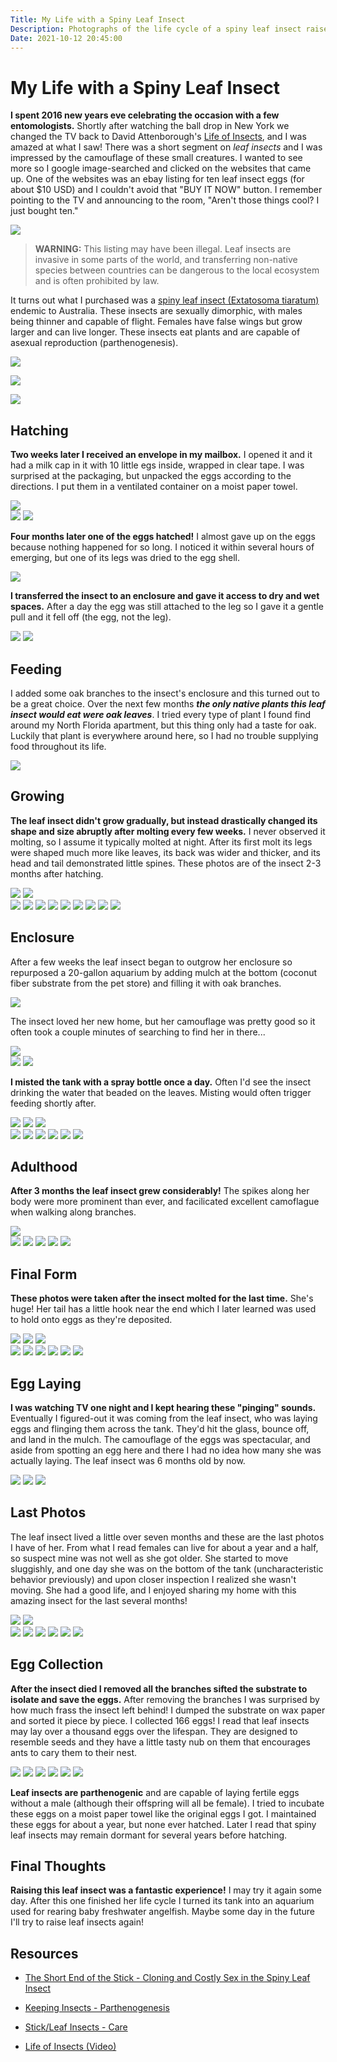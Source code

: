 ```yaml
---
Title: My Life with a Spiny Leaf Insect
Description: Photographs of the life cycle of a spiny leaf insect raised as a pet
Date: 2021-10-12 20:45:00
---
```


# My Life with a Spiny Leaf Insect

**I spent 2016 new years eve celebrating the occasion with a few entomologists.** Shortly after watching the ball drop in New York we changed the TV back to David Attenborough's [Life of Insects](https://www.youtube.com/watch?v=Cs1Xs3Eheag), and I was amazed at what I saw! There was a short segment on _leaf insects_ and I was impressed by the camouflage of these small creatures. I wanted to see more so I google image-searched and clicked on the websites that came up. One of the websites was an ebay listing for ten leaf insect eggs (for about $10 USD) and I couldn't avoid that "BUY IT NOW" button. I remember pointing to the TV and announcing to the room, "Aren't those things cool? I just bought ten."

<div class="text-center img-border">
<img src="ebay.png" />
</div>

> **WARNING:** This listing may have been illegal. Leaf insects are invasive in some parts of the world, and transferring non-native species between countries can be dangerous to the local ecosystem and is often prohibited by law.

It turns out what I purchased was a [spiny leaf insect (Extatosoma tiaratum)](https://en.wikipedia.org/wiki/Extatosoma_tiaratum) endemic to Australia. These insects are sexually dimorphic, with males being thinner and capable of flight. Females have false wings but grow larger and can live longer. These insects eat plants and are capable of asexual reproduction (parthenogenesis).

<div class="text-center">
<img src='leaf-insect-male-female3.jpg' />
</div>

<div class="text-center">

![](https://youtu.be/Cs1Xs3Eheag)


![](https://youtu.be/P5Y-bCfKUrU)

</div>

## Hatching

**Two weeks later I received an envelope in my mailbox.** I opened it and it had a milk cap in it with 10 little egs inside, wrapped in clear tape. I was surprised at the packaging, but unpacked the eggs according to the directions. I put them in a ventilated container on a moist paper towel.

<div class="text-center img-border">
<a href='images-med/2016-04-14_18.33.18.jpg'><img src='images-med/2016-04-14_18.33.18.jpg' /></a>
</div>

<div class="text-center img-small img-border">
<a href='images-med/2016-04-14_18.35.19.jpg'><img src='images-sml/2016-04-14_18.35.19.jpg' /></a>
<a href='images-med/2016-04-14_18.32.54.jpg'><img src='images-sml/2016-04-14_18.32.54.jpg' /></a>
</div>

**Four months later one of the eggs hatched!** I almost gave up on the eggs because nothing happened for so long. I noticed it within several hours of emerging, but one of its legs was dried to the egg shell.

<div class="text-center img-border">
<a href='images-med/2016-04-11_20.26.39.jpg'><img src='images-med/2016-04-11_20.26.39.jpg' /></a>
</div>

**I transferred the insect to an enclosure and gave it access to dry and wet spaces.** After a day the egg was still attached to the leg so I gave it a gentle pull and it fell off (the egg, not the leg).

<div class="text-center img-small img-border">
<a href='images-med/2016-04-11_21.45.19.jpg'><img src='images-sml/2016-04-11_21.45.19.jpg' /></a>
<a href='images-med/2016-04-11_23.40.01.jpg'><img src='images-sml/2016-04-11_23.40.01.jpg' /></a>
</div>

## Feeding

I added some oak branches to the insect's enclosure and this turned out to be a great choice. Over the next few months ***the only native plants this leaf insect would eat were oak leaves***. I tried every type of plant I found find around my North Florida apartment, but this thing only had a taste for oak. Luckily that plant is everywhere around here, so I had no trouble supplying food throughout its life.

<div class="text-center img-border">
<a href='images-med/2016-04-14_18.26.30.jpg'><img src='images-med/2016-04-14_18.26.30.jpg' /></a>
</div>

## Growing

**The leaf insect didn't grow gradually, but instead drastically changed its shape and size abruptly after molting every few weeks.** I never observed it molting, so I assume it typically molted at night. After its first molt its legs were shaped much more like leaves, its back was wider and thicker, and its head and tail demonstrated little spines. These photos are of the insect 2-3 months after hatching.

<div class="text-center img-border">
<a href='images-med/2016-05-19_20.18.22.jpg'><img src='images-med/2016-05-19_20.18.22.jpg' /></a>
<a href='images-med/2016-05-19_20.20.59.jpg'><img src='images-med/2016-05-19_20.20.59.jpg' /></a>
</div>

<div class="text-center img-micro img-border">
<a href='images-med/2016-05-07_15.44.14.jpg'><img src='images-sml/2016-05-07_15.44.14.jpg' /></a>
<a href='images-med/2016-05-07_15.45.31.jpg'><img src='images-sml/2016-05-07_15.45.31.jpg' /></a>
<a href='images-med/2016-05-07_15.46.01.jpg'><img src='images-sml/2016-05-07_15.46.01.jpg' /></a>
<a href='images-med/2016-05-19_20.20.07.jpg'><img src='images-sml/2016-05-19_20.20.07.jpg' /></a>
<a href='images-med/2016-06-08_20.50.45.jpg'><img src='images-sml/2016-06-08_20.50.45.jpg' /></a>
<a href='images-med/2016-06-19_01.00.53.jpg'><img src='images-sml/2016-06-19_01.00.53.jpg' /></a>
<a href='images-med/2016-06-19_01.01.26.jpg'><img src='images-sml/2016-06-19_01.01.26.jpg' /></a>
<a href='images-med/2016-07-03_13.23.58.jpg'><img src='images-sml/2016-07-03_13.23.58.jpg' /></a>
<a href='images-med/2016-07-03_13.25.34.jpg'><img src='images-sml/2016-07-03_13.25.34.jpg' /></a>
</div>

## Enclosure

After a few weeks the leaf insect began to outgrow her enclosure so repurposed a 20-gallon aquarium by adding mulch at the bottom (coconut fiber substrate from the pet store) and filling it with oak branches. 

<div class="text-center img-border">
<a href='images-med/2016-06-04_20.08.25.jpg'><img src='images-med/2016-06-04_20.08.25.jpg' /></a>
</div>

The insect loved her new home, but her camouflage was pretty good so it often took a couple minutes of searching to find her in there...

<div class="text-center img-border">
<a href='images-med/2016-06-04_20.07.20.jpg'><img src='images-med/2016-06-04_20.07.20.jpg' /></a>
</div>

<div class="text-center img-border img-small">
<a href='images-med/2016-06-04_00.16.12.jpg'><img src='images-sml/2016-06-04_00.16.12.jpg' /></a>
<a href='images-med/2016-06-07_23.29.18.jpg'><img src='images-sml/2016-06-07_23.29.18.jpg' /></a>
</div>

**I misted the tank with a spray bottle once a day.** Often I'd see the insect drinking the water that beaded on the leaves. Misting would often trigger feeding shortly after.

<div class="text-center img-border">
<a href='images-med/2016-06-25_11.56.40.jpg'><img src='images-med/2016-06-25_11.56.40.jpg' /></a>
<a href='images-med/2016-06-22_00.20.08.jpg'><img src='images-med/2016-06-22_00.20.08.jpg' /></a>
<a href='images-med/2016-06-24_00.41.24.jpg'><img src='images-med/2016-06-24_00.41.24.jpg' /></a>
</div>

<div class="text-center img-border img-micro">
<a href='images-med/2016-06-08_21.57.20.jpg'><img src='images-sml/2016-06-08_21.57.20.jpg' /></a>
<a href='images-med/2016-06-21_22.17.34.jpg'><img src='images-sml/2016-06-21_22.17.34.jpg' /></a>
<a href='images-med/2016-06-24_00.41.46.jpg'><img src='images-sml/2016-06-24_00.41.46.jpg' /></a>
<a href='images-med/2016-06-24_00.44.13.jpg'><img src='images-sml/2016-06-24_00.44.13.jpg' /></a>
<a href='images-med/2016-06-28_22.55.52.jpg'><img src='images-sml/2016-06-28_22.55.52.jpg' /></a>
<a href='images-med/2016-07-15_07.37.02.jpg'><img src='images-sml/2016-07-15_07.37.02.jpg' /></a>
</div>

## Adulthood

**After 3 months the leaf insect grew considerably!** The spikes along her body were more prominent than ever, and facilicated excellent camoflague when walking along branches.

<div class="text-center img-border">
<a href='images-med/2016-07-15_07.39.53.jpg'><img src='images-med/2016-07-15_07.39.53.jpg' /></a>
</div>

<div class="text-center img-micro img-border">
<a href='images-med/2016-07-15_07.38.45.jpg'><img src='images-sml/2016-07-15_07.38.45.jpg' /></a>
<a href='images-med/2016-07-15_07.39.16.jpg'><img src='images-sml/2016-07-15_07.39.16.jpg' /></a>
<a href='images-med/2016-07-15_07.39.24.jpg'><img src='images-sml/2016-07-15_07.39.24.jpg' /></a>
<a href='images-med/2016-07-15_07.39.44.jpg'><img src='images-sml/2016-07-15_07.39.44.jpg' /></a>
<a href='images-med/2016-07-15_07.40.04.jpg'><img src='images-sml/2016-07-15_07.40.04.jpg' /></a>
</div>

## Final Form

**These photos were taken after the insect molted for the last time.** She's huge! Her tail has a little hook near the end which I later learned was used to hold onto eggs as they're deposited.

<div class="text-center img-border">
<a href='images-med/2016-08-22_22.30.10.jpg'><img src='images-med/2016-08-22_22.30.10.jpg' /></a>
<a href='images-med/2016-09-20_22.07.38.jpg'><img src='images-med/2016-09-20_22.07.38.jpg' /></a>
<a href='images-med/2016-08-23_18.04.04.jpg'><img src='images-med/2016-08-23_18.04.04.jpg' /></a>
</div>

<div class="text-center img-micro img-border">
<a href='images-med/2016-08-03_22.55.21.jpg'><img src='images-sml/2016-08-03_22.55.21.jpg' /></a>
<a href='images-med/2016-08-04_23.12.14.jpg'><img src='images-sml/2016-08-04_23.12.14.jpg' /></a>
<a href='images-med/2016-08-04_23.13.26.jpg'><img src='images-sml/2016-08-04_23.13.26.jpg' /></a>
<a href='images-med/2016-08-22_22.33.18.jpg'><img src='images-sml/2016-08-22_22.33.18.jpg' /></a>
<a href='images-med/2016-08-23_07.16.48.jpg'><img src='images-sml/2016-08-23_07.16.48.jpg' /></a>
<a href='images-med/2016-08-23_07.16.54.jpg'><img src='images-sml/2016-08-23_07.16.54.jpg' /></a>
</div>

## Egg Laying

**I was watching TV one night and I kept hearing these "pinging" sounds.** Eventually I figured-out it was coming from the leaf insect, who was laying eggs and flinging them across the tank. They'd hit the glass, bounce off, and land in the mulch. The camouflage of the eggs was spectacular, and aside from spotting an egg here and there I had no idea how many she was actually laying. The leaf insect was 6 months old by now.

<div class="text-center img-border">
<a href='images-med/2016-10-09_23.04.05.jpg'><img src='images-med/2016-10-09_23.04.05.jpg' /></a>
<a href='images-med/2016-10-26_17.21.38.jpg'><img src='images-med/2016-10-26_17.21.38.jpg' /></a>
<a href='images-med/2016-10-09_23.05.48.jpg'><img src='images-med/2016-10-09_23.05.48.jpg' /></a>
</div>

## Last Photos
The leaf insect lived a little over seven months and these are the last photos I have of her. From what I read females can live for about a year and a half, so suspect mine was not well as she got older. She started to move sluggishly, and one day she was on the bottom of the tank (uncharacteristic behavior previously) and upon closer inspection I realized she wasn't moving. She had a good life, and I enjoyed sharing my home with this amazing insect for the last several months!

<div class="text-center img-border">
<a href='images-med/2016-12-30_15.11.10.jpg'><img src='images-med/2016-12-30_15.11.10.jpg' /></a>
<a href='images-med/2016-12-30_15.10.57.jpg'><img src='images-med/2016-12-30_15.10.57.jpg' /></a>
</div>

<div class="text-center img-micro img-border">
<a href='images-med/2016-11-30_23.08.25.jpg'><img src='images-med/2016-11-30_23.08.25.jpg' /></a>
<a href='images-med/2016-11-30_23.07.56.jpg'><img src='images-sml/2016-11-30_23.07.56.jpg' /></a>
<a href='images-med/2016-11-30_23.08.03.jpg'><img src='images-sml/2016-11-30_23.08.03.jpg' /></a>
<a href='images-med/2016-11-30_23.09.45.jpg'><img src='images-sml/2016-11-30_23.09.45.jpg' /></a>
<a href='images-med/2016-11-30_23.10.19.jpg'><img src='images-sml/2016-11-30_23.10.19.jpg' /></a>
<a href='images-med/2016-12-30_15.11.00.jpg'><img src='images-sml/2016-12-30_15.11.00.jpg' /></a>
</div>

## Egg Collection
**After the insect died I removed all the branches sifted the substrate to isolate and save the eggs.** After removing the branches I was surprised by how much frass the insect left behind! I dumped the substrate on wax paper and sorted it piece by piece. I collected 166 eggs! I read that leaf insects may lay over a thousand eggs over the lifespan. They are designed to resemble seeds and they have a little tasty nub on them that encourages ants to cary them to their nest.

<div class="text-center img-micro img-border">
<a href='images-med/2017-01-01_12.08.08.jpg'><img src='images-sml/2017-01-01_12.08.08.jpg' /></a>
<a href='images-med/2017-01-01_12.08.27.jpg'><img src='images-sml/2017-01-01_12.08.27.jpg' /></a>
<a href='images-med/2017-01-01_12.09.13.jpg'><img src='images-sml/2017-01-01_12.09.13.jpg' /></a>
<a href='images-med/2017-01-01_17.17.23.jpg'><img src='images-sml/2017-01-01_17.17.23.jpg' /></a>
<a href='images-med/2017-01-01_17.20.31.jpg'><img src='images-sml/2017-01-01_17.20.31.jpg' /></a>
<a href='images-med/2017-01-01_19.17.04.jpg'><img src='images-sml/2017-01-01_19.17.04.jpg' /></a>
</div>

**Leaf insects are parthenogenic** and are capable of laying fertile eggs without a male (although their offspring will all be female). I tried to incubate these eggs on a moist paper towel like the original eggs I got. I maintained these eggs for about a year, but none ever hatched. Later I read that spiny leaf insects may remain dormant for several years before hatching. 

## Final Thoughts

**Raising this leaf insect was a fantastic experience!** I may try it again some day. After this one finished her life cycle I turned its tank into an aquarium used for rearing baby freshwater angelfish. Maybe some day in the future I'll try to raise leaf insects again!

## Resources

* [The Short End of the Stick - Cloning and Costly Sex in the Spiny Leaf Insect](http://www.bonduriansky.net/Burke_2017_The_Short_End_of_The_Stick.pdf)

* [Keeping Insects - Parthenogenesis](https://www.keepinginsects.com/stick-insect/parthenogenesis/)

* [Stick/Leaf Insects - Care](https://www.pkpets.com.au/images/pdf-care-list/Info%20Sheet%2011%20-%20Stick%20Leaf%20Insects.pdf)

* [Life of Insects (Video)](https://www.youtube.com/watch?v=uppwVyUd5S0)